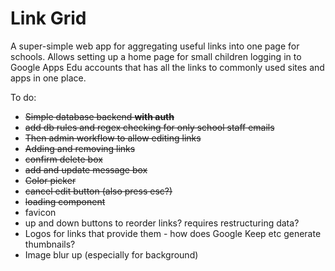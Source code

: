 # Link Grid

A super-simple web app for aggregating useful links into one page for schools. Allows setting up a home page for small children logging in to Google Apps Edu accounts that has all the links to commonly used sites and apps in one place.

To do:

- ~~Simple database backend **with auth**~~
- ~~add db rules and regex checking for only school staff emails~~
- ~~Then admin workflow to allow editing links~~
- ~~Adding and removing links~~
- ~~confirm delete box~~
- ~~add and update message box~~
- ~~Color picker~~
- ~~cancel edit button (also press esc?)~~
- ~~loading component~~
- favicon
- up and down buttons to reorder links? requires restructuring data?
- Logos for links that provide them - how does Google Keep etc generate thumbnails?
- Image blur up (especially for background)
